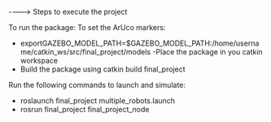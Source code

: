 ----> Steps to execute the project

To run the package:
To set the ArUco markers:
- exportGAZEBO_MODEL_PATH=$GAZEBO_MODEL_PATH:/home/username/catkin_ws/src/final_project/models
-Place the package in you catkin workspace
- Build the package using catkin build final_project

Run the following commands to launch and simulate:
- roslaunch final_project multiple_robots.launch
- rosrun final_project final_project_node

